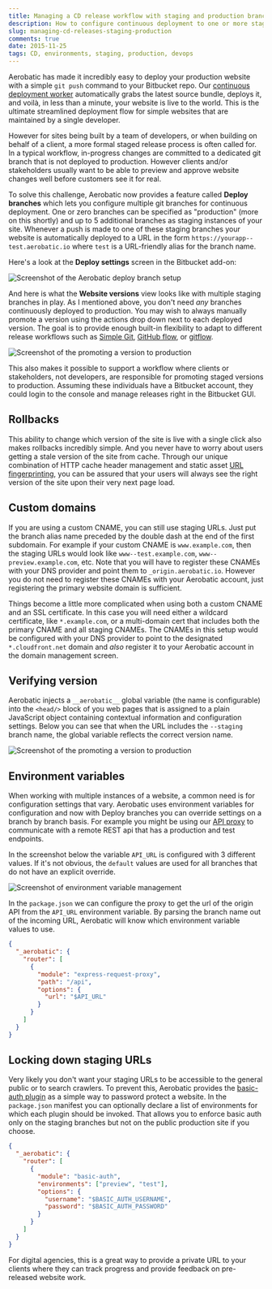 ```yaml
---
title: Managing a CD release workflow with staging and production branches
description: How to configure continuous deployment to one or more staging environments and promote versions to production.
slug: managing-cd-releases-staging-production
comments: true
date: 2015-11-25
tags: CD, environments, staging, production, devops
---
```


Aerobatic has made it incredibly easy to deploy your production website with a simple `git push` command to your Bitbucket repo. Our [continuous deployment worker](http://www.aerobatic.com/blog/lambda-continuous-deployment.html) automatically grabs the latest source bundle, deploys it, and voilà, in less than a minute, your website is live to the world. This is the ultimate streamlined deployment flow for simple websites that are maintained by a single developer.

However for sites being built by a team of developers, or when building on behalf of a client, a more formal staged release process is often called for. In a typical workflow, in-progress changes are committed to a dedicated git branch that is not deployed to production. However clients and/or stakeholders usually want to be able to preview and approve website changes well before customers see it for real.

To solve this challenge, Aerobatic now provides a feature called __Deploy branches__ which lets you configure multiple git branches for continuous deployment. One or zero branches can be specified as "production" (more on this shortly) and up to 5 additional branches as staging instances of your site. Whenever a push is made to one of these staging branches your website is automatically deployed to a URL in the form `https://yourapp--test.aerobatic.io` where `test` is a URL-friendly alias for the branch name.

Here's a look at the __Deploy settings__ screen in the Bitbucket add-on:

  <img class="screenshot" src="//www.aerobatic.com/media/blog/deploy-branches/deploy-branch-settings.png" alt="Screenshot of the Aerobatic deploy branch setup">

And here is what the __Website versions__ view looks like with multiple staging branches in play. As I mentioned above, you don't need _any_ branches continuously deployed to production. You may wish to always manually promote a version using the actions drop down next to each deployed version. The goal is to provide enough built-in flexibility to adapt to different release workflows such as [Simple Git](http://blogs.atlassian.com/2014/01/simple-git-workflow-simple/), [GitHub flow](https://guides.github.com/introduction/flow/), or [gitflow](http://nvie.com/posts/a-successful-git-branching-model/).

  <img class="img-responsive marketing-feature-showcase--screenshot" src="http://www.aerobatic.com/media/blog/deploy-branches/promote-deployment.png" alt="Screenshot of the promoting a version to production">

This also makes it possible to support a workflow where clients or stakeholders, not developers, are responsible for promoting staged versions to production. Assuming these individuals have a Bitbucket account, they could login to the console and manage releases right in the Bitbucket GUI.

## Rollbacks

This ability to change which version of the site is live with a single click also makes rollbacks incredibly simple. And you never have to worry about users getting a stale version of the site from cache. Through our unique combination of HTTP cache header management and static asset [URL fingerprinting](https://developers.google.com/web/fundamentals/performance/optimizing-content-efficiency/http-caching#invalidating-and-updating-cached-responses), you can be assured that your users will always see the right version of the site upon their very next page load.

## Custom domains

If you are using a custom CNAME, you can still use staging URLs. Just put the branch alias name preceded by the double dash at the end of the first subdomain. For example if your custom CNAME is `www.example.com`, then the staging URLs would look like `www--test.example.com`, `www--preview.example.com`, etc. Note that you will have to register these CNAMEs with your DNS provider and point them to `_origin.aerobatic.io`. However you do not need to register these CNAMEs with your Aerobatic account, just registering the primary website domain is sufficient.

Things become a little more complicated when using both a custom CNAME and an SSL certificate. In this case you will need either a wildcard certificate, like `*.example.com`, or a multi-domain cert that includes both the primary CNAME and all staging CNAMEs. The CNAMEs in this setup would be configured with your DNS provider to point to the designated `*.cloudfront.net` domain and _also_ register it to your Aerobatic account in the domain management screen.

## Verifying version

Aerobatic injects a `__aerobatic__` global variable (the name is configurable) into the `<head/>` block of you web pages that is assigned to a plain JavaScript object containing contextual information and configuration settings. Below you can see that when the URL includes the `--staging` branch name, the global variable reflects the correct version name.

  <img class="img-responsive marketing-feature-showcase--screenshot" src="http://www.aerobatic.com/media/blog/deploy-branches/staging-browser-console3.png" alt="Screenshot of the promoting a version to production">

## Environment variables

When working with multiple instances of a website, a common need is for configuration settings that vary. Aerobatic uses  environment variables for configuration and now with Deploy branches you can override settings on a branch by branch basis. For example you might be using our [API proxy](http://www.aerobatic.com/docs/#sec5) to communicate with a remote REST api that has a production and test endpoints.

In the screenshot below the variable `API_URL` is configured with 3 different values. If it's not obvious, the `default` values are used for all branches that do not have an explicit override.

  <img class="img-responsive marketing-feature-showcase--screenshot" src="http://www.aerobatic.com/media/blog/deploy-branches/environment-vars.png" alt="Screenshot of environment variable management">

In the `package.json` we can configure the proxy to get the url of the origin API from the `API_URL` environment variable. By parsing the branch name out of the incoming URL, Aerobatic will know which environment variable values to use.

~~~json
{
  "_aerobatic": {
    "router": [
      {
        "module": "express-request-proxy",
        "path": "/api",
        "options": {
          "url": "$API_URL"
        }
      }
    ]
  }
}
~~~

## Locking down staging URLs

Very likely you don't want your staging URLs to be accessible to the general public or to search crawlers. To prevent this, Aerobatic provides the [basic-auth plugin](/docs/plugins/#basic-auth) as a simple way to password protect a website. In the `package.json` manifest you can optionally declare a list of environments for which each plugin should be invoked. That allows you to enforce basic auth only on the staging branches but not on the public production site if you choose.

~~~json
{
  "_aerobatic": {
    "router": [
      {
        "module": "basic-auth",
        "environments": ["preview", "test"],
        "options": {
          "username": "$BASIC_AUTH_USERNAME",
          "password": "$BASIC_AUTH_PASSWORD"
        }
      }
    ]
  }
}
~~~

For digital agencies, this is a great way to provide a private URL to your clients where they can track progress and provide feedback on pre-released website work.
